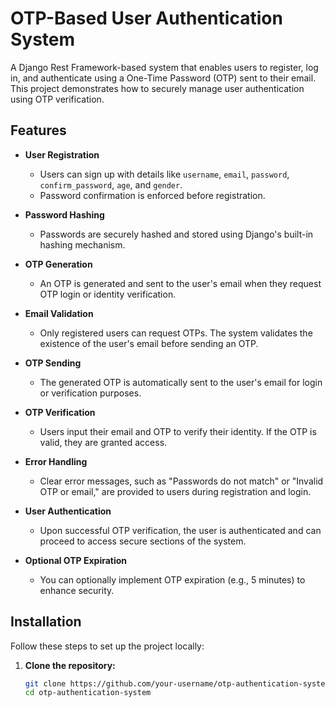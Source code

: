 # OTP-Based User Authentication System

A Django Rest Framework-based system that enables users to register, log in, and authenticate using a One-Time Password (OTP) sent to their email. This project demonstrates how to securely manage user authentication using OTP verification.

## Features

- **User Registration**
  - Users can sign up with details like `username`, `email`, `password`, `confirm_password`, `age`, and `gender`.
  - Password confirmation is enforced before registration.
  
- **Password Hashing**
  - Passwords are securely hashed and stored using Django's built-in hashing mechanism.

- **OTP Generation**
  - An OTP is generated and sent to the user's email when they request OTP login or identity verification.

- **Email Validation**
  - Only registered users can request OTPs. The system validates the existence of the user's email before sending an OTP.

- **OTP Sending**
  - The generated OTP is automatically sent to the user's email for login or verification purposes.

- **OTP Verification**
  - Users input their email and OTP to verify their identity. If the OTP is valid, they are granted access.

- **Error Handling**
  - Clear error messages, such as "Passwords do not match" or "Invalid OTP or email," are provided to users during registration and login.

- **User Authentication**
  - Upon successful OTP verification, the user is authenticated and can proceed to access secure sections of the system.

- **Optional OTP Expiration**
  - You can optionally implement OTP expiration (e.g., 5 minutes) to enhance security.

## Installation

Follow these steps to set up the project locally:

1. **Clone the repository:**
   ```bash
   git clone https://github.com/your-username/otp-authentication-system.git
   cd otp-authentication-system

